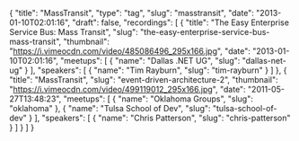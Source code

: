 {
  "title": "MassTransit",
  "type": "tag",
  "slug": "masstransit",
  "date": "2013-01-10T02:01:16",
  "draft": false,
  "recordings": [
    {
      "title": "The Easy Enterprise Service Bus: Mass Transit",
      "slug": "the-easy-enterprise-service-bus-mass-transit",
      "thumbnail": "https://i.vimeocdn.com/video/485086496_295x166.jpg",
      "date": "2013-01-10T02:01:16",
      "meetups": [
        {
          "name": "Dallas .NET UG",
          "slug": "dallas-net-ug"
        }
      ],
      "speakers": [
        {
          "name": "Tim Rayburn",
          "slug": "tim-rayburn"
        }
      ]
    },
    {
      "title": "MassTransit",
      "slug": "event-driven-architecture-2",
      "thumbnail": "https://i.vimeocdn.com/video/499119012_295x166.jpg",
      "date": "2011-05-27T13:48:23",
      "meetups": [
        {
          "name": "Oklahoma Groups",
          "slug": "oklahoma"
        },
        {
          "name": "Tulsa School of Dev",
          "slug": "tulsa-school-of-dev"
        }
      ],
      "speakers": [
        {
          "name": "Chris Patterson",
          "slug": "chris-patterson"
        }
      ]
    }
  ]
}